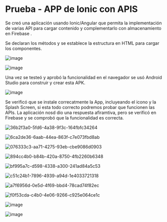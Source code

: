 # Prueba - APP de Ionic con APIS

Se creó una aplicación usando Ionic/Angular que permita la implementación de varias API para cargar contenido y complementarlo con almacenamiento en Firebase .

Se declaran los métodos y se establece la estructura en HTML para cargar los componentes.

![image](https://github.com/user-attachments/assets/1da125ca-dfb1-48cf-bf2a-3974be54e1e2)

![image](https://github.com/user-attachments/assets/03319e53-be5d-4f27-8757-edccc6db30c2)


Una vez se testeó y aprobó la funcionalidad en el navegador se usó Android Studio para construir y crear esta APK.

![image](https://github.com/user-attachments/assets/40e098e2-e0ff-42bc-873d-61bcfd25b01a)

Se verificó que se instale correcatmente la App, incluyeando el icono y la Splash Screen, si esta todo correcto podremos probar que funcionen las APIs. La aplicación nosd dio una respuesta afiramtiva, pero se verificó en Firebase y se comprobó que la funcionalidad es correcta.

![36b2f3a0-5fd6-4a38-9f3c-164fbfc34264](https://github.com/user-attachments/assets/bcb1ad1c-ab8c-4748-aa4b-12a92c116e29)

![6ca2de36-6aab-44ea-863f-c7e073fbd8ab](https://github.com/user-attachments/assets/e21667a8-bc45-4a18-9c8b-7e8ebba4344b)

![076333c3-aa71-4275-93eb-cbe9086d0903](https://github.com/user-attachments/assets/64164859-9944-4a23-b640-aac605042d52)

![894cc4b0-b84b-420a-8750-4fb2260b6348](https://github.com/user-attachments/assets/d5fe6e23-425a-4e36-8bee-d386151f098e)

![bf995a7c-d598-4338-a300-241ad84a5c53](https://github.com/user-attachments/assets/9d318ce1-a136-45b5-a13d-ff541ea02774)

![c51c24b1-7896-4939-a94d-1e4033721318](https://github.com/user-attachments/assets/809f4b63-e126-4034-9083-3c4f5bae7c99)

![a7f6956d-0e5d-4f69-bbd4-78cad74f82ec](https://github.com/user-attachments/assets/d97409ce-0c10-4526-b42e-192562673876)

![f0f53cda-c4b0-4e06-9266-c925e064ce1c](https://github.com/user-attachments/assets/6a6b6cca-1f38-412c-a00c-833de269afdc)


![image](https://github.com/user-attachments/assets/48e2a3e2-dcff-4f26-9afb-78fe68eb8ca7)


![image](https://github.com/user-attachments/assets/0b9f341d-198e-49bf-ba1e-1ea0eff52ef8)



